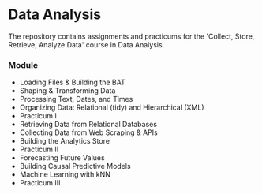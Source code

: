 # Data Analysis

The repository contains assignments and practicums for the 'Collect, Store, Retrieve, Analyze Data' course in Data Analysis.

### Module

- Loading Files & Building the BAT
- Shaping & Transforming Data
- Processing Text, Dates, and Times
- Organizing Data: Relational (tidy) and Hierarchical (XML)
- Practicum I
- Retrieving Data from Relational Databases
- Collecting Data from Web Scraping & APIs
- Building the Analytics Store
- Practicum II
- Forecasting Future Values
- Building Causal Predictive Models
- Machine Learning with kNN
- Practicum III
